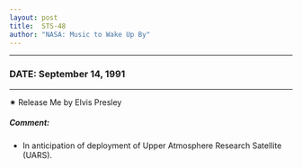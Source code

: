 ```yaml
---
layout: post
title:  STS-48
author: "NASA: Music to Wake Up By"
---
```


----
### DATE: September 14, 1991
----
✷ Release Me by Elvis Presley

##### Comment:
* In anticipation of deployment of Upper Atmosphere Research Satellite (UARS).
